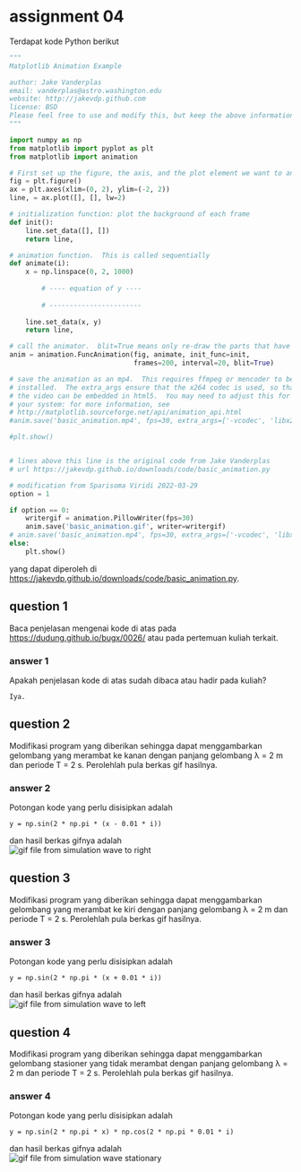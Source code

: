 # assignment 04
Terdapat kode Python berikut

```python
"""
Matplotlib Animation Example

author: Jake Vanderplas
email: vanderplas@astro.washington.edu
website: http://jakevdp.github.com
license: BSD
Please feel free to use and modify this, but keep the above information. Thanks!
"""

import numpy as np
from matplotlib import pyplot as plt
from matplotlib import animation

# First set up the figure, the axis, and the plot element we want to animate
fig = plt.figure()
ax = plt.axes(xlim=(0, 2), ylim=(-2, 2))
line, = ax.plot([], [], lw=2)

# initialization function: plot the background of each frame
def init():
    line.set_data([], [])
    return line,

# animation function.  This is called sequentially
def animate(i):
    x = np.linspace(0, 2, 1000)
		
		# ---- equation of y ----
		
		# -----------------------
		
    line.set_data(x, y)
    return line,

# call the animator.  blit=True means only re-draw the parts that have changed.
anim = animation.FuncAnimation(fig, animate, init_func=init,
                               frames=200, interval=20, blit=True)

# save the animation as an mp4.  This requires ffmpeg or mencoder to be
# installed.  The extra_args ensure that the x264 codec is used, so that
# the video can be embedded in html5.  You may need to adjust this for
# your system: for more information, see
# http://matplotlib.sourceforge.net/api/animation_api.html
#anim.save('basic_animation.mp4', fps=30, extra_args=['-vcodec', 'libx264'])

#plt.show()


# lines above this line is the original code from Jake Vanderplas
# url https://jakevdp.github.io/downloads/code/basic_animation.py

# modification from Sparisoma Viridi 2022-03-29
option = 1

if option == 0:
	writergif = animation.PillowWriter(fps=30)
	anim.save('basic_animation.gif', writer=writergif)
# anim.save('basic_animation.mp4', fps=30, extra_args=['-vcodec', 'libx264'])
else:
	plt.show()


```
yang dapat diperoleh di <https://jakevdp.github.io/downloads/code/basic_animation.py>.

## question 1
Baca penjelasan mengenai kode di atas pada <https://dudung.github.io/bugx/0026/> atau pada pertemuan kuliah terkait.

### answer 1
Apakah penjelasan kode di atas sudah dibaca atau hadir pada kuliah?
```
Iya.
```

## question 2
Modifikasi program yang diberikan sehingga dapat menggambarkan gelombang yang merambat ke kanan dengan panjang gelombang &lambda; = 2 m dan periode T = 2 s. Perolehlah pula berkas gif hasilnya.

### answer 2
Potongan kode yang perlu disisipkan adalah
```
y = np.sin(2 * np.pi * (x - 0.01 * i))
```
dan hasil berkas gifnya adalah \
![gif file from simulation wave to right]()


## question 3
Modifikasi program yang diberikan sehingga dapat menggambarkan gelombang yang merambat ke kiri dengan panjang gelombang &lambda; = 2 m dan periode T = 2 s. Perolehlah pula berkas gif hasilnya.

### answer 3
Potongan kode yang perlu disisipkan adalah
```
y = np.sin(2 * np.pi * (x + 0.01 * i))
```
dan hasil berkas gifnya adalah \
![gif file from simulation wave to left]()


## question 4
Modifikasi program yang diberikan sehingga dapat menggambarkan gelombang stasioner yang tidak merambat dengan panjang gelombang &lambda; = 2 m dan periode T = 2 s. Perolehlah pula berkas gif hasilnya.

### answer 4
Potongan kode yang perlu disisipkan adalah
```
y = np.sin(2 * np.pi * x) * np.cos(2 * np.pi * 0.01 * i)
```
dan hasil berkas gifnya adalah \
![gif file from simulation wave stationary]()
